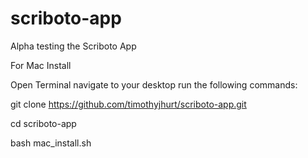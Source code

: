 # scriboto-app
Alpha testing the Scriboto App


For Mac Install

Open Terminal
navigate to your desktop
run the following commands:

git clone https://github.com/timothyjhurt/scriboto-app.git

cd scriboto-app

bash mac_install.sh
